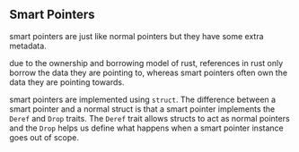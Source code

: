 ## Smart Pointers

smart pointers are just like normal pointers but they have some extra metadata.

due to the ownership and borrowing model of rust, references in rust only borrow the data they are pointing to, whereas smart pointers often own the data they are pointing towards.

smart pointers are implemented using `struct`. The difference between a smart pointer and a normal struct is that a smart pointer implements the `Deref` and `Drop` traits. The `Deref` trait allows structs to act as normal pointers and the `Drop` helps us define what happens when a smart pointer instance goes out of scope.



